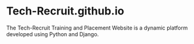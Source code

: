 # Tech-Recruit.github.io
The Tech-Recruit Training and Placement Website is a dynamic platform developed using Python and Django.
